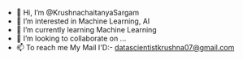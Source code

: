 - 👋 Hi, I’m @KrushnachaitanyaSargam
- 👀 I’m interested in Machine Learning, AI
- 🌱 I’m currently learning Machine Learning 
- 💞️ I’m looking to collaborate on ...
- 📫 To reach me My Mail I'D:- datascientistkrushna07@gmail.com 

<!---
KrushnachaitanyaSargam/KrushnachaitanyaSargam is a ✨ special ✨ repository because its `README.md` (this file) appears on your GitHub profile.
You can click the Preview link to take a look at your changes.
--->
